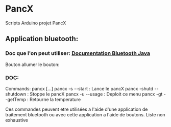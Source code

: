 <h1> PancX </h1>
Scripts Arduino projet PancX

<h2>Application bluetooth:</h2>

<h3> Doc que l'on peut utiliser:
<a href='https://developer.android.com/guide/topics/connectivity/bluetooth#java'>Documentation Bluetooth Java</a>
</h3>



Bouton allumer le bouton:

<h3>DOC:</h3>
<p>
Commands:
  pancx <suffixe> <suffixe> [...]
  pancx -s --start                : Lance le pancX
  pancx -shutd --shutdown         : Stoppe le pancX
  pancx -u --usage                : Deploit ce menu
  pancx -gt --getTemp             : Retourne la temperature
  
  
  Ces commandes peuvent etre utilisées a l'aide d'une application de traitement bluetooth ou avec cette application a l'aide de boutons.
  Liste non exhaustive
</p>
